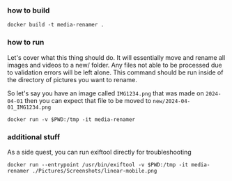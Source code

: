 ### how to build

```
docker build -t media-renamer . 
```

### how to run

Let's cover what this thing should do. It will essentially move and rename all images and videos to a new/ folder. Any files not able to be processed due to validation errors will be left alone. This command should be run inside of the directory of pictures you want to rename. 

So let's say you have an image called `IMG1234.png` that was made on `2024-04-01` then you can expect that file to be moved to `new/2024-04-01_IMG1234.png`

```
docker run -v $PWD:/tmp -it media-renamer 
```

### additional stuff

As a side quest, you can run exiftool directly for troubleshooting

```
docker run --entrypoint /usr/bin/exiftool -v $PWD:/tmp -it media-renamer ./Pictures/Screenshots/linear-mobile.png
```


